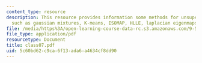 ```yaml
---
content_type: resource
description: This resource provides information some methods for unsupervised learning
  such as gaussian mixtures, K-means, ISOMAP, HLLE, laplacian eigenmaps.
file: /media/https%3A/open-learning-course-data-rc.s3.amazonaws.com/9-520-statistical-learning-theory-and-applications-spring-2006/5c60bd62c9ca6f13ada6a4634cf8dd90_class07.pdf
file_type: application/pdf
resourcetype: Document
title: class07.pdf
uid: 5c60bd62-c9ca-6f13-ada6-a4634cf8dd90
---
```

